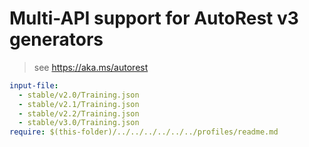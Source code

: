 # Multi-API support for AutoRest v3 generators

> see https://aka.ms/autorest

``` yaml $(enable-multi-api)
input-file:
  - stable/v2.0/Training.json
  - stable/v2.1/Training.json
  - stable/v2.2/Training.json
  - stable/v3.0/Training.json
require: $(this-folder)/../../../../../../profiles/readme.md
```
